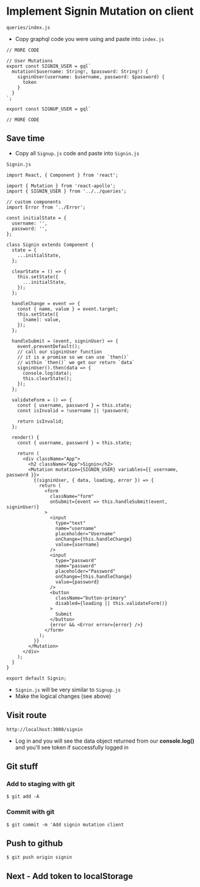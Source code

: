 # Implement Signin Mutation on client
`queries/index.js`

* Copy graphql code you were using and paste into `index.js`

```
// MORE CODE

// User Mutations
export const SIGNIN_USER = gql`
  mutation($username: String!, $password: String!) {
    signinUser(username: $username, password: $password) {
      token
    }
  }
`;

export const SIGNUP_USER = gql`

// MORE CODE
```

## Save time
* Copy all `Signup.js` code and paste into `Signin.js`

`Signin.js`

```
import React, { Component } from 'react';

import { Mutation } from 'react-apollo';
import { SIGNIN_USER } from '../../queries';

// custom components
import Error from '../Error';

const initialState = {
  username: '',
  password: '',
};

class Signin extends Component {
  state = {
    ...initialState,
  };

  clearState = () => {
    this.setState({
      ...initialState,
    });
  };

  handleChange = event => {
    const { name, value } = event.target;
    this.setState({
      [name]: value,
    });
  };

  handleSubmit = (event, signinUser) => {
    event.preventDefault();
    // call our signinUser function
    // it is a promise so we can use `then()`
    // within `then()` we get our return `data`
    signinUser().then(data => {
      console.log(data);
      this.clearState();
    });
  };

  validateForm = () => {
    const { username, password } = this.state;
    const isInvalid = !username || !password;

    return isInvalid;
  };

  render() {
    const { username, password } = this.state;

    return (
      <div className="App">
        <h2 className="App">Signin</h2>
        <Mutation mutation={SIGNIN_USER} variables={{ username, password }}>
          {(signinUser, { data, loading, error }) => {
            return (
              <form
                className="form"
                onSubmit={event => this.handleSubmit(event, signinUser)}
              >
                <input
                  type="text"
                  name="username"
                  placeholder="Username"
                  onChange={this.handleChange}
                  value={username}
                />
                <input
                  type="password"
                  name="password"
                  placeholder="Password"
                  onChange={this.handleChange}
                  value={password}
                />
                <button
                  className="button-primary"
                  disabled={loading || this.validateForm()}
                >
                  Submit
                </button>
                {error && <Error error={error} />}
              </form>
            );
          }}
        </Mutation>
      </div>
    );
  }
}

export default Signin;
```

* `Signin.js` will be very similar to `Signup.js`
* Make the logical changes (see above)

## Visit route
`http://localhost:3000/signin`

* Log in and you will see the data object returned from our **console.log()** and you'll see token if successfully logged in

## Git stuff

### Add to staging with git
`$ git add -A`

### Commit with git
`$ git commit -m 'Add signin mutation client`

## Push to github
`$ git push origin signin`

## Next - Add token to localStorage




